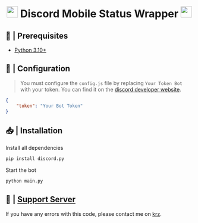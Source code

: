 <h1 align="center"><img src="./assets/logo.gif" width="30px"> Discord Mobile Status Wrapper <img src="./assets/logo.gif" width="30px"></h1>

## 🚧 | Prerequisites

- [Python 3.10+](https://www.python.org)

## 🔧 | Configuration
> You must configure the `config.js` file by replacing `Your Token Bot` with your token. You can find it on the [discord developer website](https://discord.com/developers/applications).

```json
{
    "token": "Your Bot Token"
}
```
## 📥 | Installation
Install all dependencies
```cmd
pip install discord.py
```
Start the bot
```sh
python main.py
```

## 📝 | [Support Server](https://discord.gg/krz)

If you have any errors with this code, please contact me on [krz](https://discord.gg/krz).
